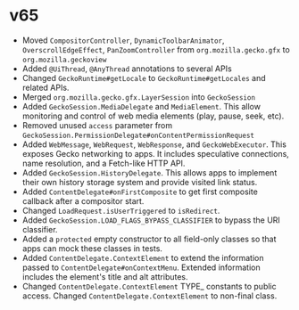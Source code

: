# v65
- Moved `CompositorController`, `DynamicToolbarAnimator`,
  `OverscrollEdgeEffect`, `PanZoomController` from `org.mozilla.gecko.gfx` to
  `org.mozilla.geckoview`
- Added `@UiThread`, `@AnyThread` annotations to several APIs
- Changed `GeckoRuntime#getLocale` to `GeckoRuntime#getLocales` and related APIs.
- Merged `org.mozilla.gecko.gfx.LayerSession` into `GeckoSession`
- Added `GeckoSession.MediaDelegate` and `MediaElement`. This allow monitoring
  and control of web media elements (play, pause, seek, etc).
- Removed unused `access` parameter from
  `GeckoSession.PermissionDelegate#onContentPermissionRequest`
- Added `WebMessage`, `WebRequest`, `WebResponse`, and `GeckoWebExecutor`. This
  exposes Gecko networking to apps. It includes speculative connections, name
  resolution, and a Fetch-like HTTP API.
- Added `GeckoSession.HistoryDelegate`. This allows apps to implement their own
  history storage system and provide visited link status.
- Added `ContentDelegate#onFirstComposite` to get first composite callback
  after a compositor start.
- Changed `LoadRequest.isUserTriggered` to `isRedirect`.
- Added `GeckoSession.LOAD_FLAGS_BYPASS_CLASSIFIER` to bypass the URI
  classifier.
- Added a `protected` empty constructor to all field-only classes so that apps
  can mock these classes in tests.
- Added `ContentDelegate.ContextElement` to extend the information passed to
  `ContentDelegate#onContextMenu`. Extended information includes the element's
  title and alt attributes.
- Changed `ContentDelegate.ContextElement` TYPE_ constants to public access.
  Changed `ContentDelegate.ContextElement` to non-final class.

[api-version]: 01a6677fc7645b27d9824a2ebd3a6ab54c5e192a
